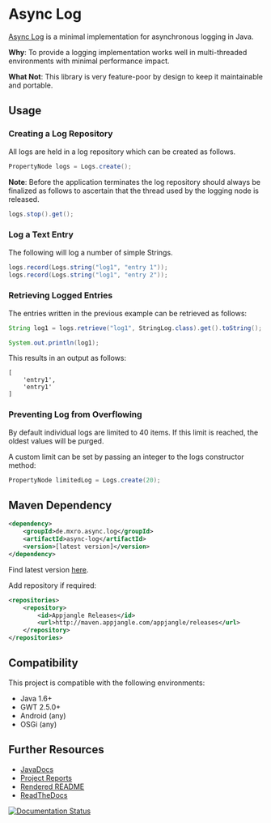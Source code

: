 # Async Log

[Async Log](https://github.com/mxro/async-log) is a minimal implementation for asynchronous logging in Java.

**Why**: To provide a logging implementation works well in multi-threaded environments with minimal performance impact.

**What Not**: This library is very feature-poor by design to keep it maintainable and portable.  

## Usage

### Creating a Log Repository

All logs are held in a log repository which can be created as follows.

```java
PropertyNode logs = Logs.create();
```

**Note**: Before the application terminates the log repository should always be finalized as follows to ascertain that
the thread used by the logging node is released.

```java
logs.stop().get();
```

### Log a Text Entry

The following will log a number of simple Strings.

```java
logs.record(Logs.string("log1", "entry 1"));
logs.record(Logs.string("log1", "entry 2"));
``` 

### Retrieving Logged Entries

The entries written in the previous example can be retrieved as follows:

```java
String log1 = logs.retrieve("log1", StringLog.class).get().toString();

System.out.println(log1);
```

This results in an output as follows:

```
[
    'entry1',
    'entry1'
]
```

### Preventing Log from Overflowing

By default individual logs are limited to 40 items. If this limit is reached, the oldest values will be purged.

A custom limit can be set by passing an integer to the logs constructor method:

```java
PropertyNode limitedLog = Logs.create(20);
```

## Maven Dependency

```xml
<dependency>
    <groupId>de.mxro.async.log</groupId>
	<artifactId>async-log</artifactId>
	<version>[latest version]</version>
</dependency>
```

Find latest version [here](http://modules.appjangle.com/async-log/latest/project-summary.html).

Add repository if required:

```xml
<repositories>
	<repository>
		<id>Appjangle Releases</id>
		<url>http://maven.appjangle.com/appjangle/releases</url>
	</repository>
</repositories>
```

## Compatibility

This project is compatible with the following environments:

- Java 1.6+
- GWT 2.5.0+
- Android (any)
- OSGi (any)

## Further Resources

- [JavaDocs](http://modules.appjangle.com/async-log/latest/apidocs/)
- [Project Reports](http://modules.appjangle.com/async-log/latest/project-reports.html)
- [Rendered README](http://documentup.com/mxro/async-log)
- [ReadTheDocs](http://async-log.rtfd.org/)

[![Documentation Status](https://readthedocs.org/projects/async-log/badge/?version=latest)](https://readthedocs.org/projects/async-log/?badge=latest)
  

